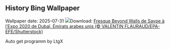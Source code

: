 ## History Bing Wallpaper
Wallpaper date: 2025-07-31
![](https://www.bing.com/th?id=OHR.SaypeDubai_FR-CA7685243127_UHD.jpg&w=1000)Download: [Fresque Beyond Walls de Saype à l’Expo 2020 de Dubaï, Émirats arabes unis (© VALENTIN FLAURAUD/EPA-EFE/Shutterstock)](https://www.bing.com/th?id=OHR.SaypeDubai_FR-CA7685243127_UHD.jpg)

Auto get programm by LtgX

